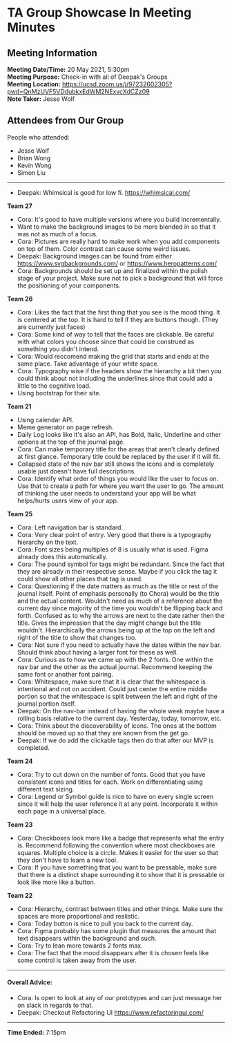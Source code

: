 # TA Group Showcase In Meeting Minutes
## Meeting Information
**Meeting Date/Time:** 20 May 2021, 5:30pm  
**Meeting Purpose:** Check-in with all of Deepak's Groups  
**Meeting Location:** https://ucsd.zoom.us/j/97232602305?pwd=QnMzUVF5VDdubkxEdWM2NExvcXdCZz09  
**Note Taker:** Jesse Wolf  

## Attendees from Our Group
People who attended:
- Jesse Wolf
- Brian Wong
- Kevin Wong
- Simon Liu

---

- Deepak: Whimsical is good for low fi. https://whimsical.com/ 

**Team 27**
- Cora: It's good to have multiple versions where you build incrementally. 
- Want to make the background images to be more blended in so that it was not as much of a focus. 
- Cora: Pictures are really hard to make work when you add components on top of them. Color contrast can cause some weird issues. 
- Deepak: Background images can be found from either https://www.svgbackgrounds.com/ or https://www.heropatterns.com/ 
- Cora: Backgrounds should be set up and finalized within the polish stage of your project. Make sure not to pick a background that will force the positioning of your components. 

**Team 26**
- Cora: Likes the fact that the first thing that you see is the mood thing. It is centered at the top. It is hard to tell if they are buttons though. (They are currently just faces) 
- Cora: Some kind of way to tell that the faces are clickable. Be careful with what colors you choose since that could be construed as something you didn't intend.
- Cora: Would reccomend making the grid that starts and ends at the same place. Take advantage of your white space.
- Cora: Typography wise if the headers show the hierarchy a bit then you could think about not including the underlines since that could add a little to the cognitive load. 
- Using bootstrap for their site. 

**Team 21** 
- Using calendar API.
- Meme generator on page refresh.
- Daily Log looks like it's also an API, has Bold, Italic, Underline and other options at the top of the journal page.
- Cora: Can make temporary title for the areas that aren't clearly defined at first glance. Temporary title could be replaced by the user if it will fit. 
- Collapsed state of the nav bar still shows the icons and is completely usable just doesn't have full descriptions. 
- Cora: Identify what order of things you would like the user to focus on. Use that to create a path for where you want the user to go. The amount of thinking the user needs to understand your app will be what helps/hurts users view of your app. 

**Team 25**
- Cora: Left navigation bar is standard.
- Cora: Very clear point of entry. Very good that there is a typography hierarchy on the text. 
- Cora: Font sizes being multiples of 8 is usually what is used. Figma already does this automatically.
- Cora: The pound symbol for tags might be redundant. Since the fact that they are already in their respective sense. Maybe if you click the tag it could show all other places that tag is used. 
- Cora: Questioning if the date matters as much as the title or rest of the journal itself. Point of emphasis personally (to Chora) would be the title and the actual content. Wouldn't need as much of a reference about the current day since majority of the time you wouldn't be flipping back and forth. Confused as to why the arrows are next to the date rather then the title. Gives the impression that the day might change but the title wouldn't. Hierarchically the arrows being up at the top on the left and right of the title to show that changes too.
- Cora: Not sure if you need to actually have the dates within the nav bar. Should think about having a larger font for these as well. 
- Cora: Curious as to how we came up with the 2 fonts. One within the nav bar and the other as the actual journal. Recommend keeping the same font or another font pairing. 
- Cora: Whitespace, make sure that it is clear that the whitespace is intentional and not on accident. Could just center the entire middle portion so that the whitespace is split between the left and right of the journal portion itself.
- Deepak: On the nav-bar instead of having the whole week maybe have a rolling basis relative to the current day. Yesterday, today, tomorrow, etc. 
- Cora: Think about the discoverability of icons. The ones at the bottom should be moved up so that they are known from the get go. 
- Deepak: If we do add the clickable tags then do that after our MVP is completed. 

**Team 24**
- Cora: Try to cut down on the number of fonts. Good that you have consistent icons and titles for each. Work on differentiating using different text sizing. 
- Cora: Legend or Symbol guide is nice to have on every single screen since it will help the user reference it at any point. Incorporate it within each page in a universal place. 

**Team 23**
- Cora: Checkboxes look more like a badge that represents what the entry is. Recommend following the convention where most checkboxes are squares. Multiple choice is a circle. Makes it easier for the user so that they don't have to learn a new tool. 
- Cora: If you have something that you want to be pressable, make sure that there is a distinct shape surrounding it to show that it is pressable or look like more like a button. 

**Team 22**
- Cora: Hierarchy, contrast between titles and other things. Make sure the spaces are more proportional and realistic.
- Cora: Today button is nice to pull you back to the current day.
- Cora: Figma probably has some plugin that measures the amount that text disappears within the background and such.
- Cora: Try to lean more towards 2 fonts max. 
- Cora: The fact that the mood disappears after it is chosen feels like some control is taken away from the user. 

---

#### Overall Advice:
- Cora: Is open to look at any of our prototypes and can just message her on slack in regards to that.
- Deepak: Checkout Refactoring UI https://www.refactoringui.com/

--- 

**Time Ended:** 7:15pm